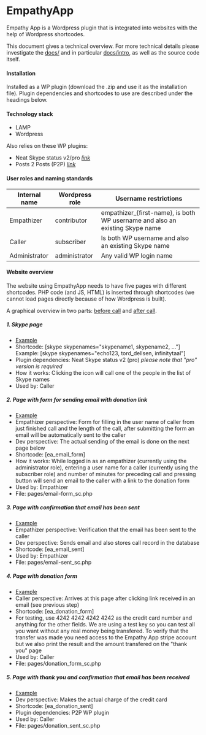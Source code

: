 EmpathyApp
==========

Empathy App is a Wordpress plugin that is integrated into websites with the help of Wordpress shortcodes.

This document gives a technical overview. For more technical details please investigate the [docs/](docs/) and in particular [docs/intro](docs/intro/), as well as the source code itself.


#### Installation

Installed as a WP plugin (download the .zip and use it as the installation file). Plugin dependencies and shortcodes to use are described under the headings below.



#### Technology stack

* LAMP
* Wordpress

Also relies on these WP plugins:

* Neat Skype status v2/pro [*link*](http://neat-wordpress-plugins.mission.lt/neat-skype-status/)
* Posts 2 Posts (P2P) [*link*](https://wordpress.org/plugins/posts-to-posts/)



#### User roles and naming standards

Internal name | Wordpress role | Username restrictions
------------- | -------------- | ---------------------
Empathizer    | contributor    | empathizer_{first-name}, is both WP username and also an existing Skype name
Caller        | subscriber     | Is both WP username and also an existing Skype name
Administrator | administrator  | Any valid WP login name



#### Website overview

The website using EmpathyApp needs to have five pages with different shortcodes. PHP code (and JS, HTML) is inserted through shortcodes (we cannot load pages directly because of how Wordpress is built).

A graphical overview in two parts: [before call](https://cloud.githubusercontent.com/assets/10245688/5697024/e43f9c26-99e4-11e4-9060-9edaf79a66dd.jpg) and [after call](https://cloud.githubusercontent.com/assets/10245688/5697023/e3815e96-99e4-11e4-94db-98df20afe3a4.jpg).


##### 1. Skype page

* [Example](http://coetzee.ihavearrived.org)
* Shortcode: [skype skypenames="skypename1, skypename2, ..."] Example: [skype skypenames="echo123, tord_dellsen, infinitytaal"]
* Plugin dependencies: Neat Skype status v2 (pro) *please note that "pro" version is required*
* How it works: Clicking the icon will call one of the people in the list of Skype names
* Used by: Caller


##### 2. Page with form for sending email with donation link

* [Example](http://coetzee.ihavearrived.org/email_form/)
* Empathizer perspective: Form for filling in the user name of caller from just finished call and the length of the call, after submitting the form an email will be automatically sent to the caller
* Dev perspective: The actual sending of the email is done on the next page below
* Shortcode: [ea_email_form]
* How it works: While logged in as an empathizer (currently using the administrator role), entering a user name for a caller (currently using the subscriber role) and number of minutes for preceding call and pressing button will send an email to the caller with a link to the donation form
* Used by: Empathizer
* File: pages/email-form_sc.php


##### 3. Page with confirmation that email has been sent

* [Example](http://coetzee.ihavearrived.org/email_sent/)
* Empathizer perspective: Verification that the email has been sent to the caller
* Dev perspective: Sends email and also stores call record in the database
* Shortcode: [ea_email_sent]
* Used by: Empathizer
* File: pages/email-sent_sc.php


##### 4. Page with donation form

* [Example](http://coetzee.ihavearrived.org/donation_form/)
* Caller perspective: Arrives at this page after clicking link received in an email (see previous step)
* Shortcode: [ea_donation_form]
* For testing, use 4242 4242 4242 4242 as the credit card number and anything for the other fields. We are using a test key so you can test all you want without any real money being transfered. To verify that the transfer was made you need access to the Empathy App stripe account but we also print the result and the amount transfered on the "thank you" page
* Used by: Caller
* File: pages/donation_form_sc.php


##### 5. Page with thank you and confirmation that email has been received

* [Example](http://coetzee.ihavearrived.org/donation_sent/)
* Dev perspective: Makes the actual charge of the credit card
* Shortcode: [ea_donation_sent]
* Plugin dependencies: P2P WP plugin
* Used by: Caller
* File: pages/donation_sent_sc.php

